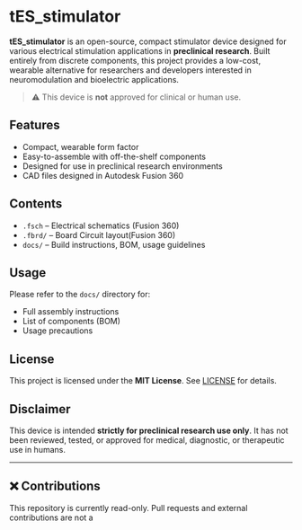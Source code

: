 # tES_stimulator

**tES_stimulator** is an open-source, compact stimulator device designed for various electrical stimulation applications in **preclinical research**. Built entirely from discrete components, this project provides a low-cost, wearable alternative for researchers and developers interested in neuromodulation and bioelectric applications.

> ⚠️ This device is **not** approved for clinical or human use.

## Features

- Compact, wearable form factor
- Easy-to-assemble with off-the-shelf components
- Designed for use in preclinical research environments
- CAD files designed in Autodesk Fusion 360

## Contents

- `.fsch` – Electrical schematics (Fusion 360)
- `.fbrd/` – Board Circuit layout(Fusion 360)
- `docs/` – Build instructions, BOM, usage guidelines

## Usage

Please refer to the `docs/` directory for:

- Full assembly instructions
- List of components (BOM)
- Usage precautions

## License

This project is licensed under the **MIT License**. See [LICENSE](./LICENSE) for details.

## Disclaimer

This device is intended **strictly for preclinical research use only**. It has not been reviewed, tested, or approved for medical, diagnostic, or therapeutic use in humans.

---

## ❌ Contributions

This repository is currently read-only. Pull requests and external contributions are not a
